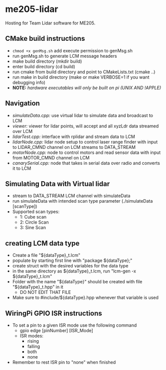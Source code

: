 # me205-lidar
Hosting for Team Lidar software for ME205.

## CMake build instructions
- ```chmod +x genMsg.sh``` add execute permission to genMsg.sh
- run genMsg.sh to generate LCM message headers
- make build directory (mkdir build)
- enter build directory (cd build)
- run cmake from build directory and point to CMakeLists.txt (cmake ..)
- run make in build directory (make or make VERBOSE=1 if you want debugging info)
- __NOTE:__ _hardware executables will only be built on pi (UNIX AND !APPLE)_

## Navigation
- *simulateData.cpp:* use virtual lidar to simulate data and broadcast to LCM
- *viewer:* viewer for lidar points, will accept and all xyzLdr data streamed over LCM
- *lidarTest.cpp:* interface with rplidar and stream data to LCM
- *lidarNode.cpp:* lidar node setup to control laser range finder with input to LIDAR_CMND channel on LCM streams to DATA_STREAM
- *motorNode.cpp:* node to control motors and read sensor data with input from MOTOR_CMND channel on LCM
- *canarySerial.cpp:* node that takes in serial data over radio and converts it to LCM

## Simulating Data with Virtual lidar
  - stream to DATA_STREAM LCM channel with simulateData
  - run simulateData with intended scan type parameter (./simulateData [scanType])
  - Supported scan types:
    - 1: Cube scan
    - 2: Circle Scan  
    - 3: Sine Scan

## creating LCM data type
  - Create a file "${dataType}_t.lcm"
  - populate by starting first line with "package ${dataType};"
  - create struct with the desired variables for the data type
  - in the same directory as ${dataType}_t.lcm, run "lcm-gen -x ${dataType}_t.lcm"
  - Folder with the name "${dataType}" should be created with file "${dataType}_t.hpp" in it
    - DO NOT EDIT THAT FILE
  - Make sure to #include/${dataType}.hpp whenever that variable is used

## WiringPi GPIO ISR instructions
  - To set a pin to a given ISR mode use the following command
    - gpio edge [pinNumber] [ISR_Mode]
    - ISR modes:
      - rising
      - falling
      - both
      - none
  - Remember to rest ISR pin to "none" when finished
